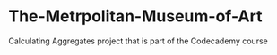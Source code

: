 # The-Metrpolitan-Museum-of-Art
Calculating Aggregates project that is part of the Codecademy course
